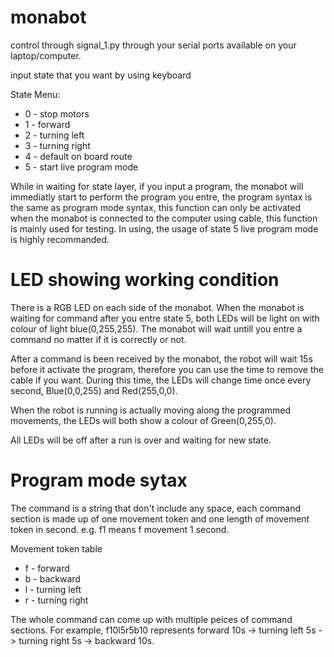 # monabot
control through signal_1.py through your serial ports available on your laptop/computer. 

input state that you want by using keyboard
 
 State Menu:
 - 0 - stop motors
 - 1 - forward
 - 2 - turning left
 - 3 - turning right
 - 4 - default on board route
 - 5 - start live program mode
 
 While in waiting for state layer, if you input a program, the monabot will immediatly start to perform the program you entre, the program syntax is the same as program mode syntax, this function can only be activated when the monabot is connected to the computer using cable, this function is mainly used for testing. In using, the usage of state 5 live program mode is highly recommanded. 
 
 # LED showing working condition
 There is a RGB LED on each side of the monabot. 
 When the monabot is waiting for command after you entre state 5, both LEDs will be light on with colour of light blue(0,255,255). The monabot will wait untill you entre a command no matter if it is correctly or not. 
 
 After a command is been received by the monabot, the robot will wait 15s before it activate the program, therefore you can use the time to remove the cable if you want. During this time, the LEDs will change time once every second, Blue(0,0,255) and Red(255,0,0). 
 
When the robot is running is actually moving along the programmed movements, the LEDs will both show a colour of Green(0,255,0). 

All LEDs will be off after a run is over and waiting for new state. 
 
 # Program mode sytax
 The command is a string that don't include any space, each command section is made up of one movement token and one length of movement token in second. e.g. f1 means f movement 1 second. 
 
 Movement token table
 - f - forward
 - b - backward
 - l - turning left
 - r - turning right
 
 The whole command can come up with multiple peices of command sections. 
 For example, f10l5r5b10 represents forward 10s -> turning left 5s -> turning right 5s -> backward 10s. 
 
